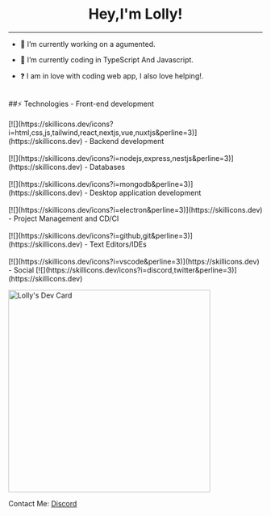 # <div align="center">Hey,I'm Lolly!</div>  
  
***

- 🔭 I’m currently working on a agumented.
  

- 🌱 I’m currently coding in TypeScript And Javascript.
  

- ❓  I am in love with coding web app, I also love helping!.
  
<br/>
##⚡ Technologies
- Front-end development <br> <br>
[![](https://skillicons.dev/icons?i=html,css,js,tailwind,react,nextjs,vue,nuxtjs&perline=3)](https://skillicons.dev)
- Backend development <br> <br>
[![](https://skillicons.dev/icons?i=nodejs,express,nestjs&perline=3)](https://skillicons.dev)
- Databases <br> <br>
[![](https://skillicons.dev/icons?i=mongodb&perline=3)](https://skillicons.dev)
- Desktop application development <br> <br>
[![](https://skillicons.dev/icons?i=electron&perline=3)](https://skillicons.dev)
- Project Management and CD/CI <br> <br>
[![](https://skillicons.dev/icons?i=github,git&perline=3)](https://skillicons.dev)
- Text Editors/IDEs <br> <br>
[![](https://skillicons.dev/icons?i=vscode&perline=3)](https://skillicons.dev)
- Social
[![](https://skillicons.dev/icons?i=discord,twitter&perline=3)](https://skillicons.dev)

<a href="https://app.daily.dev/lolly1150"><img src="https://api.daily.dev/devcards/df0f8a7aca2f4df0b08676aa30c87e45.png?r=25c" width="400" alt="Lolly's Dev Card"/></a>

Contact Me:
[Discord](https://discord.com/users/820726341976588340)
